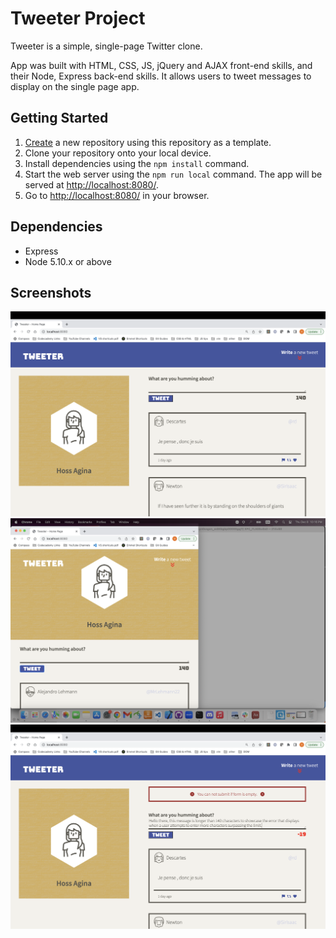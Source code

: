 # Tweeter Project

Tweeter is a simple, single-page Twitter clone.

App was built with HTML, CSS, JS, jQuery and AJAX front-end skills, and their Node, Express back-end skills. It allows users to tweet messages to display on the single page app. 

## Getting Started

1. [Create](https://docs.github.com/en/repositories/creating-and-managing-repositories/creating-a-repository-from-a-template) a new repository using this repository as a template.
2. Clone your repository onto your local device.
3. Install dependencies using the `npm install` command.
3. Start the web server using the `npm run local` command. The app will be served at <http://localhost:8080/>.
4. Go to <http://localhost:8080/> in your browser.

## Dependencies

- Express
- Node 5.10.x or above

## Screenshots

!["Tweeter-Desktop-View"](https://github.com/Hoss-Agina/tweeter/blob/master/docs/Desktop-View-Tweeter.png?raw=true)
!["Tweeter-Mobile-View](https://github.com/Hoss-Agina/tweeter/blob/master/docs/Mobile-View-Tweeter.png?raw=true)
![Text-Box-Error-Display](https://github.com/Hoss-Agina/tweeter/blob/master/docs/Text-Box-Error-Display.png?raw=true)